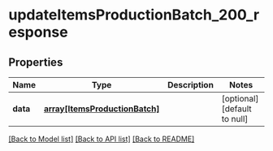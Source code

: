 # updateItemsProductionBatch_200_response

## Properties
Name | Type | Description | Notes
------------ | ------------- | ------------- | -------------
**data** | [**array[ItemsProductionBatch]**](ItemsProductionBatch.md) |  | [optional] [default to null]

[[Back to Model list]](../README.md#documentation-for-models) [[Back to API list]](../README.md#documentation-for-api-endpoints) [[Back to README]](../README.md)


